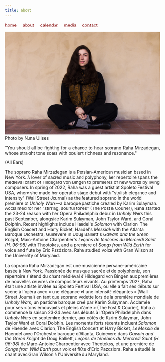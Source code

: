 ```yaml
---
title: about
---
```

<style>
a { color: maroon; } 
</style>
[home](/)&nbsp;&nbsp;&nbsp;&nbsp; [about](/about)&nbsp;&nbsp;&nbsp;&nbsp; [calendar](/calendar)&nbsp;&nbsp;&nbsp;&nbsp; [media](/media)&nbsp;&nbsp;&nbsp;&nbsp; [contact](/contact)

![photo](Raha_sitting.jpg)<br>
Photo by Nuna Ulises

<p style="text-align:justify">
"You should all be fighting for a chance to hear soprano Raha Mirzadegan, whose straight tone soars with opulent richness and resonance." 

(All Ears)<br>
  
The soprano Raha Mirzadegan is a Persian-American musician based in New York. A lover of sacred music and polyphony, her repertoire spans the medieval chant of Hildegard von Bingen to premieres of new works by living composers. In spring of 2022, Raha was a guest artist at Spoleto Festival USA, where she made her operatic stage debut with "stylish elegance and intensity" (Wall Street Journal) as the featured soprano in the world premiere of <i>Unholy Wars</i>—a baroque pastiche created by Karim Sulayman. Acclaimed for her "stirring, soulful tones" (The Post & Courier), Raha started the 23-24 season with her Opera Philadelphia debut in <i>Unholy Wars</i> this past September, alongside Karim Sulayman, John Taylor Ward, and Coral Dolphin. Recent highlights include Handel's <i>Solomon</i> with Clarion, The English Concert and Harry Bicket, Handel's <i>Messiah</i> with the Atlanta Baroque Orchestra, Guinevere in Doug Balliett's <i>Gawain and the Green Knight</i>, Marc-Antoine Charpentier's <i>Leçons de ténèbres du Mercredi Saint (H. 96-98)</i> with Theotokos, and a premiere of <i>Songs from Wild Earth</i> for voice and flute by Eric Pazdziora. Raha studied voice with Gran Wilson at the University of Maryland.
<br>
<br>
La soprano Raha Mirzadegan est une musicienne persane-américaine basée à New York. Passionée de musique sacrée et de polyphonie, son répertoire s'étend du chant médiéval d'Hildegard von Bingen aux premières de nouvelles œuvres de compositeurs vivants. Au printemps 2022, Raha était une artiste invitée au Spoleto Festival USA, où elle a fait ses débuts sur scène à l'opéra avec « une élégance et une intensité élégantes » (Wall Street Journal) en tant que soprano vedette lors de la première mondiale de <i>Unholy Wars</i>, un pastiche baroque créé par Karim Sulayman. Acclamée pour ses « tons émouvants et pleins d'âme » (The Post & Courier), Raha a commencé la saison 23-24 avec ses débuts à l'Opera Philadelphia dans <i>Unholy Wars</i> en septembre dernier, aux côtés de Karim Sulayman, John Taylor Ward et Coral Dolphin. Les moments forts récents incluent <i>Salomon</i> de Haendel avec Clarion, The English Concert et Harry Bicket, <i>Le Messie</i> de Haendel avec l'Orchestre baroque d'Atlanta, Guinevere dans <i>Gawain and the Green Knight</i> de Doug Balliett, <i>Leçons de ténèbres du Mercredi Saint (H. 96-98)</i> de Marc-Antoine Charpentier avec Theotokos, et une première de <i>Songs from Wild Earth</i> pour voix et flûte d'Eric Pazdziora. Raha a étudié le chant avec Gran Wilson à l'Université du Maryland.
</p>
